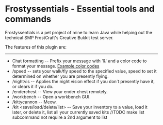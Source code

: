 # Frostyssentials - Essential tools and commands


Frostyssentials is a pet project of mine to learn Java while helping out the technical SMP FrostCraft's Creative Bukkit test server.


The features of this plugin are:

---

- Chat formatting -- Prefix your message with '&' and a color code to format your message. [Example color codes](http://kapurai.xyz/colors/)
- /speed <value> -- sets your walk/fly speed to the specified value, speed to set it determined on whether you are presently flying.
- /nightvis -- Applies the night vision effect if you don't presently have it, or clears it if you do.
- /enderchest -- View your ender chest remotely.
- /workbench -- Open a workbench GUI.
- /kittycannon -- Meow.
- /kit <save/load/delete/list> -- Save your inventory to a value, load it later, or delete it, list all your currently saved kits //TODO make list subcommand not require a 2nd argument to list
